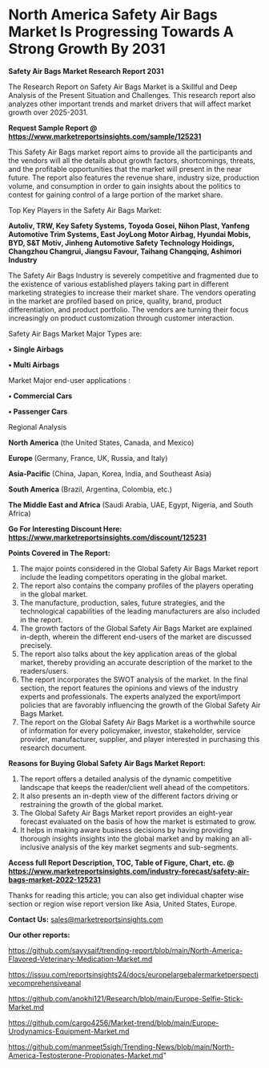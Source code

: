 # North America Safety Air Bags Market Is Progressing Towards A Strong Growth By 2031

<strong>Safety Air Bags Market Research Report 2031</strong>

The Research Report on Safety Air Bags Market is a Skillful and Deep Analysis of the Present Situation and Challenges. This research report also analyzes other important trends and market drivers that will affect market growth over 2025-2031.

<strong>Request Sample Report @ <a href=https://www.marketreportsinsights.com/sample/125231>https://www.marketreportsinsights.com/sample/125231</a></strong>

This Safety Air Bags market report aims to provide all the participants and the vendors will all the details about growth factors, shortcomings, threats, and the profitable opportunities that the market will present in the near future. The report also features the revenue share, industry size, production volume, and consumption in order to gain insights about the politics to contest for gaining control of a large portion of the market share.

Top Key Players in the Safety Air Bags Market:

<strong>Autoliv, TRW, Key Safety Systems, Toyoda Gosei, Nihon Plast, Yanfeng Automotive Trim Systems, East JoyLong Motor Airbag, Hyundai Mobis, BYD, S&T Motiv, Jinheng Automotive Safety Technology Hoidings, Changzhou Changrui, Jiangsu Favour, Taihang Changqing, Ashimori Industry</strong>

The Safety Air Bags Industry is severely competitive and fragmented due to the existence of various established players taking part in different marketing strategies to increase their market share. The vendors operating in the market are profiled based on price, quality, brand, product differentiation, and product portfolio. The vendors are turning their focus increasingly on product customization through customer interaction.

Safety Air Bags Market Major Types are:

<strong>• Single Airbags

• Multi Airbags</strong>

Market Major end-user applications :

<strong>• Commercial Cars

• Passenger Cars</strong>

Regional Analysis

</u><strong><b>North America</b></strong> (the United States, Canada, and Mexico)

<strong><b>Europe </b></strong>(Germany, France, UK, Russia, and Italy)

<strong><b>Asia-Pacific</b></strong> (China, Japan, Korea, India, and Southeast Asia)

<strong><b>South America</b></strong> (Brazil, Argentina, Colombia, etc.)

<strong><b>The Middle East and Africa</b></strong> (Saudi Arabia, UAE, Egypt, Nigeria, and South Africa)

<strong>Go For Interesting Discount Here: <a href=https://www.marketreportsinsights.com/discount/125231>https://www.marketreportsinsights.com/discount/125231</a></strong>

<strong>Points Covered in The Report:</strong>
<ol>
  <li>The major points considered in the Global Safety Air Bags Market report include the leading competitors operating in the global market.</li>
  <li>The report also contains the company profiles of the players operating in the global market.</li>
  <li>The manufacture, production, sales, future strategies, and the technological capabilities of the leading manufacturers are also included in the report.</li>
  <li>The growth factors of the Global Safety Air Bags Market are explained in-depth, wherein the different end-users of the market are discussed precisely.</li>
  <li>The report also talks about the key application areas of the global market, thereby providing an accurate description of the market to the readers/users.</li>
  <li>The report incorporates the SWOT analysis of the market. In the final section, the report features the opinions and views of the industry experts and professionals. The experts analyzed the export/import policies that are favorably influencing the growth of the Global Safety Air Bags Market.</li>
  <li>The report on the Global Safety Air Bags Market is a worthwhile source of information for every policymaker, investor, stakeholder, service provider, manufacturer, supplier, and player interested in purchasing this research document.</li>
</ol>
<strong>Reasons for Buying Global Safety Air Bags Market Report:</strong>

<ol>
  <li>The report offers a detailed analysis of the dynamic competitive landscape that keeps the reader/client well ahead of the competitors.</li>
  <li>It also presents an in-depth view of the different factors driving or restraining the growth of the global market.</li>
  <li>The Global Safety Air Bags Market report provides an eight-year forecast evaluated on the basis of how the market is estimated to grow.</li>
  <li>It helps in making aware business decisions by having providing thorough insights insights into the global market and by making an all-inclusive analysis of the key market segments and sub-segments.</li>
</ol>
<strong>Access full Report Description, TOC, Table of Figure, Chart, etc. @ <a href=https://www.marketreportsinsights.com/industry-forecast/safety-air-bags-market-2022-125231>https://www.marketreportsinsights.com/industry-forecast/safety-air-bags-market-2022-125231</a></strong>


Thanks for reading this article; you can also get individual chapter wise section or region wise report version like Asia, United States, Europe.

<strong>Contact Us:</strong>
sales@marketreportsinsights.com

<strong>Our other reports:</strong>

<a href=https://github.com/sayysaif/trending-report/blob/main/North-America-Flavored-Veterinary-Medication-Market.md>https://github.com/sayysaif/trending-report/blob/main/North-America-Flavored-Veterinary-Medication-Market.md</a>

<a href=https://issuu.com/reportsinsights24/docs/europelargebalermarketperspectivecomprehensiveanal>https://issuu.com/reportsinsights24/docs/europelargebalermarketperspectivecomprehensiveanal</a>

<a href=https://github.com/anokhi121/Research/blob/main/Europe-Selfie-Stick-Market.md>https://github.com/anokhi121/Research/blob/main/Europe-Selfie-Stick-Market.md</a>

<a href=https://github.com/cargo4256/Market-trend/blob/main/Europe-Urodynamics-Equipment-Market.md>https://github.com/cargo4256/Market-trend/blob/main/Europe-Urodynamics-Equipment-Market.md</a>

<a href=https://github.com/manmeet5sigh/Trending-News/blob/main/North-America-Testosterone-Propionates-Market.md>https://github.com/manmeet5sigh/Trending-News/blob/main/North-America-Testosterone-Propionates-Market.md</a>"
